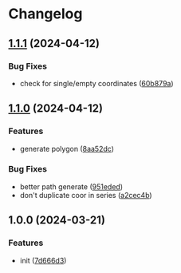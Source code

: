 # Changelog

## [1.1.1](https://github.com/infoboardrecorder/path-area/compare/v1.1.0...v1.1.1) (2024-04-12)


### Bug Fixes

* check for single/empty coordinates ([60b879a](https://github.com/infoboardrecorder/path-area/commit/60b879a2b40c6ab03fda217b88caea76d58acdb7))

## [1.1.0](https://github.com/infoboardrecorder/path-area/compare/v1.0.0...v1.1.0) (2024-04-12)


### Features

* generate polygon ([8aa52dc](https://github.com/infoboardrecorder/path-area/commit/8aa52dc02fbb96319c96a6a746a3c4d5b6670825))


### Bug Fixes

* better path generate ([951eded](https://github.com/infoboardrecorder/path-area/commit/951eded1df030e650ce8770b3927c220a6c4ea9a))
* don't duplicate coor in series ([a2cec4b](https://github.com/infoboardrecorder/path-area/commit/a2cec4b3956e6678d5d4a3569f5abb3cc4775d8d))

## 1.0.0 (2024-03-21)


### Features

* init ([7d666d3](https://github.com/infoboardrecorder/path-area/commit/7d666d3ddf2aae278ac8c88c0367588d8068af46))
